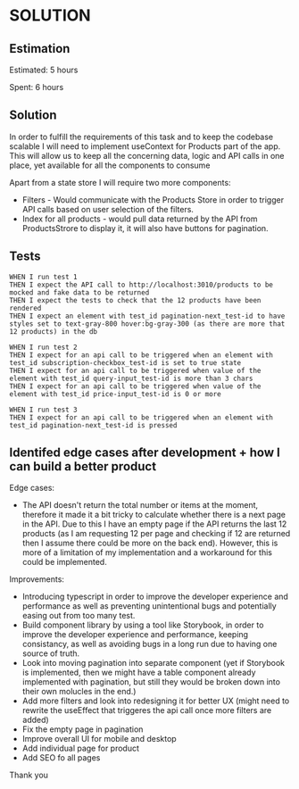 # SOLUTION

## Estimation

Estimated: 5 hours

Spent: 6 hours

## Solution

In order to fulfill the requirements of this task and to keep the codebase scalable I will need to implement useContext for Products part of the app.
This will allow us to keep all the concerning data, logic and API calls in one place, yet available for all the components to consume

Apart from a state store I will require two more components:

- Filters - Would communicate with the Products Store in order to trigger API calls based on user selection of the filters.
- Index for all products - would pull data returned by the API from ProductsStrore to display it, it will also have buttons for pagination.

## Tests

```gherkin
WHEN I run test 1
THEN I expect the API call to http://localhost:3010/products to be mocked and fake data to be returned
THEN I expect the tests to check that the 12 products have been rendered
THEN I expect an element with test_id pagination-next_test-id to have styles set to text-gray-800 hover:bg-gray-300 (as there are more that 12 products) in the db

WHEN I run test 2
THEN I expect for an api call to be triggered when an element with test_id subscription-checkbox_test-id is set to true state
THEN I expect for an api call to be triggered when value of the element with test_id query-input_test-id is more than 3 chars
THEN I expect for an api call to be triggered when value of the element with test_id price-input_test-id is 0 or more

WHEN I run test 3
THEN I expect for an api call to be triggered when an element with test_id pagination-next_test-id is pressed
```

## Identifed edge cases after development + how I can build a better product

Edge cases:

- The API doesn't return the total number or items at the moment, therefore it made it a bit tricky to calculate whether there is a next page in the API. Due to this I have an empty page if the API returns the last 12 products (as I am requesting 12 per page and checking if 12 are returned then I assume there could be more on the back end). However, this is more of a limitation of my implementation and a workaround for this could be implemented.

Improvements:

- Introducing typescript in order to improve the developer experience and performance as well as preventing unintentional bugs and potentially easing out from too many test.
- Build component library by using a tool like Storybook, in order to improve the developer experience and performance, keeping consistancy, as well as avoiding bugs in a long run due to having one source of truth.
- Look into moving pagination into separate component (yet if Storybook is implemented, then we might have a table component already implemented with pagination, but still they would be broken down into their own molucles in the end.)
- Add more filters and look into redesigning it for better UX (might need to rewrite the useEffect that triggeres the api call once more filters are added)
- Fix the empty page in pagination
- Improve overall UI for mobile and desktop
- Add individual page for product
- Add SEO fo all pages

Thank you
